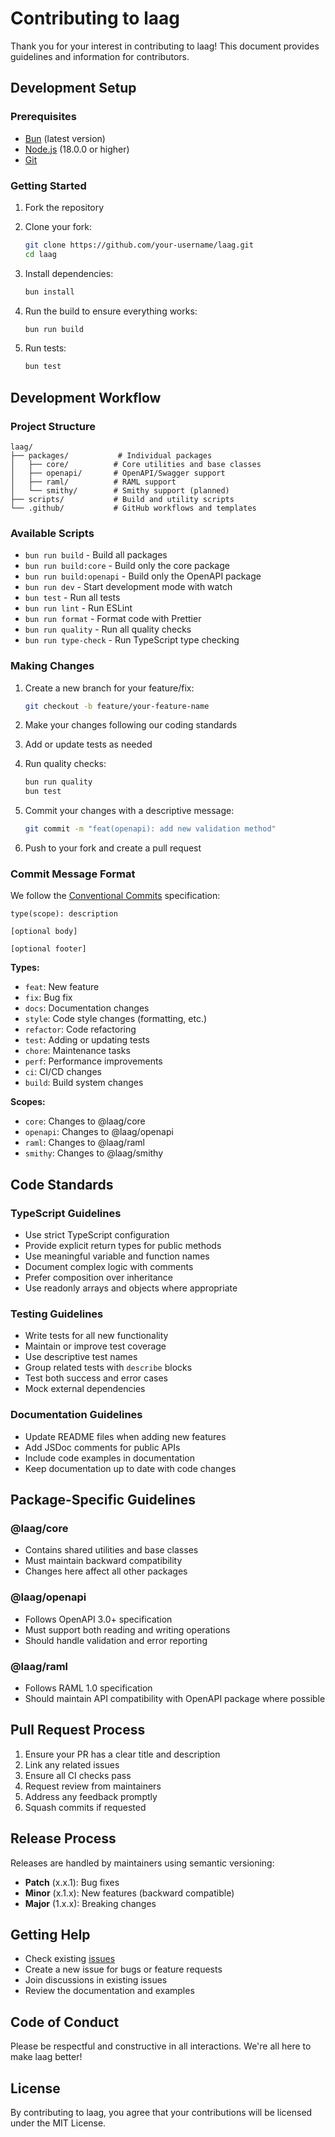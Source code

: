 # Contributing to laag

Thank you for your interest in contributing to laag! This document provides guidelines and information for contributors.

## Development Setup

### Prerequisites
- [Bun](https://bun.sh/) (latest version)
- [Node.js](https://nodejs.org/) (18.0.0 or higher)
- [Git](https://git-scm.com/)

### Getting Started

1. Fork the repository
2. Clone your fork:
   ```bash
   git clone https://github.com/your-username/laag.git
   cd laag
   ```

3. Install dependencies:
   ```bash
   bun install
   ```

4. Run the build to ensure everything works:
   ```bash
   bun run build
   ```

5. Run tests:
   ```bash
   bun test
   ```

## Development Workflow

### Project Structure
```
laag/
├── packages/           # Individual packages
│   ├── core/          # Core utilities and base classes
│   ├── openapi/       # OpenAPI/Swagger support
│   ├── raml/          # RAML support
│   └── smithy/        # Smithy support (planned)
├── scripts/           # Build and utility scripts
└── .github/           # GitHub workflows and templates
```

### Available Scripts

- `bun run build` - Build all packages
- `bun run build:core` - Build only the core package
- `bun run build:openapi` - Build only the OpenAPI package
- `bun run dev` - Start development mode with watch
- `bun test` - Run all tests
- `bun run lint` - Run ESLint
- `bun run format` - Format code with Prettier
- `bun run quality` - Run all quality checks
- `bun run type-check` - Run TypeScript type checking

### Making Changes

1. Create a new branch for your feature/fix:
   ```bash
   git checkout -b feature/your-feature-name
   ```

2. Make your changes following our coding standards
3. Add or update tests as needed
4. Run quality checks:
   ```bash
   bun run quality
   bun test
   ```

5. Commit your changes with a descriptive message:
   ```bash
   git commit -m "feat(openapi): add new validation method"
   ```

6. Push to your fork and create a pull request

### Commit Message Format

We follow the [Conventional Commits](https://conventionalcommits.org/) specification:

```
type(scope): description

[optional body]

[optional footer]
```

**Types:**
- `feat`: New feature
- `fix`: Bug fix
- `docs`: Documentation changes
- `style`: Code style changes (formatting, etc.)
- `refactor`: Code refactoring
- `test`: Adding or updating tests
- `chore`: Maintenance tasks
- `perf`: Performance improvements
- `ci`: CI/CD changes
- `build`: Build system changes

**Scopes:**
- `core`: Changes to @laag/core
- `openapi`: Changes to @laag/openapi
- `raml`: Changes to @laag/raml
- `smithy`: Changes to @laag/smithy

## Code Standards

### TypeScript Guidelines
- Use strict TypeScript configuration
- Provide explicit return types for public methods
- Use meaningful variable and function names
- Document complex logic with comments
- Prefer composition over inheritance
- Use readonly arrays and objects where appropriate

### Testing Guidelines
- Write tests for all new functionality
- Maintain or improve test coverage
- Use descriptive test names
- Group related tests with `describe` blocks
- Test both success and error cases
- Mock external dependencies

### Documentation Guidelines
- Update README files when adding new features
- Add JSDoc comments for public APIs
- Include code examples in documentation
- Keep documentation up to date with code changes

## Package-Specific Guidelines

### @laag/core
- Contains shared utilities and base classes
- Must maintain backward compatibility
- Changes here affect all other packages

### @laag/openapi
- Follows OpenAPI 3.0+ specification
- Must support both reading and writing operations
- Should handle validation and error reporting

### @laag/raml
- Follows RAML 1.0 specification
- Should maintain API compatibility with OpenAPI package where possible

## Pull Request Process

1. Ensure your PR has a clear title and description
2. Link any related issues
3. Ensure all CI checks pass
4. Request review from maintainers
5. Address any feedback promptly
6. Squash commits if requested

## Release Process

Releases are handled by maintainers using semantic versioning:
- **Patch** (x.x.1): Bug fixes
- **Minor** (x.1.x): New features (backward compatible)
- **Major** (1.x.x): Breaking changes

## Getting Help

- Check existing [issues](https://github.com/bschwarz/laag/issues)
- Create a new issue for bugs or feature requests
- Join discussions in existing issues
- Review the documentation and examples

## Code of Conduct

Please be respectful and constructive in all interactions. We're all here to make laag better!

## License

By contributing to laag, you agree that your contributions will be licensed under the MIT License.